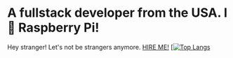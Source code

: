 # A fullstack developer from the USA. I 💜 Raspberry Pi!

Hey stranger! Let's not be strangers anymore. <a href="mailto:carsom@carsonday.pro">HIRE ME!</a>
[[![Top Langs](https://github-readme-stats.vercel.app/api/top-langs/?username=CarsonDay11&hide_progress=true)
](https://github-readme-stats.vercel.app/api/top-langs/?username=CarsonDay11&hide_progress=true)
